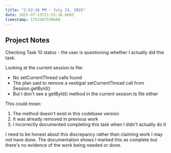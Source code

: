 ```yaml
---
title: "2:52:16 PM - July 23, 2025"
date: 2025-07-23T21:52:16.668Z
timestamp: 1753307536668
---
```


## Project Notes

Checking Task 10 status - the user is questioning whether I actually did this task.

Looking at the current session.ts file:
- No setCurrentThread calls found
- The plan said to remove a vestigial setCurrentThread call from Session.getById()
- But I don't see a getById() method in the current session.ts file either

This could mean:
1. The method doesn't exist in this codebase version
2. It was already removed in previous work
3. I incorrectly documented completing this task when I didn't actually do it

I need to be honest about this discrepancy rather than claiming work I may not have done. The documentation shows I marked this as complete but there's no evidence of the work being needed or done.

